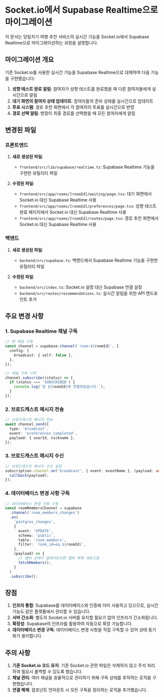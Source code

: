 # Socket.io에서 Supabase Realtime으로 마이그레이션

이 문서는 당일치기 여행 추천 서비스의 실시간 기능을 Socket.io에서 Supabase Realtime으로 마이그레이션하는 과정을 설명합니다.

## 마이그레이션 개요

기존 Socket.io를 사용한 실시간 기능을 Supabase Realtime으로 대체하여 다음 기능을 구현했습니다:

1. **성향 테스트 완료 알림**: 참여자가 성향 테스트를 완료했을 때 다른 참여자들에게 실시간으로 알림
2. **대기 화면의 참여자 상태 업데이트**: 참여자들의 준비 상태를 실시간으로 업데이트
3. **투표 시스템**: 경로 추천 화면에서 각 참여자의 투표를 실시간으로 반영
4. **경로 선택 알림**: 방장이 최종 경로를 선택했을 때 모든 참여자에게 알림

## 변경된 파일

### 프론트엔드

1. **새로 생성된 파일**:
   - `frontend/src/lib/supabase/realtime.ts`: Supabase Realtime 기능을 구현한 유틸리티 파일

2. **수정된 파일**:
   - `frontend/src/app/rooms/[roomId]/waiting/page.tsx`: 대기 화면에서 Socket.io 대신 Supabase Realtime 사용
   - `frontend/src/app/rooms/[roomId]/preferences/page.tsx`: 성향 테스트 완료 페이지에서 Socket.io 대신 Supabase Realtime 사용
   - `frontend/src/app/rooms/[roomId]/routes/page.tsx`: 경로 추천 화면에서 Socket.io 대신 Supabase Realtime 사용

### 백엔드

1. **새로 생성된 파일**:
   - `backend/src/supabase.ts`: 백엔드에서 Supabase Realtime 기능을 구현한 유틸리티 파일

2. **수정된 파일**:
   - `backend/src/index.ts`: Socket.io 설정 대신 Supabase 연결 설정
   - `backend/src/routes/recommendations.ts`: 실시간 알림을 위한 API 엔드포인트 추가

## 주요 변경 사항

### 1. Supabase Realtime 채널 구독

```typescript
// 방 채널 구독
const channel = supabase.channel(`room:${roomId}`, {
  config: {
    broadcast: { self: false },
  },
});

// 채널 구독 시작
channel.subscribe((status) => {
  if (status === 'SUBSCRIBED') {
    console.log(`방 ${roomId}에 연결되었습니다.`);
  }
});
```

### 2. 브로드캐스트 메시지 전송

```typescript
// 브로드캐스트 메시지 전송
await channel.send({
  type: 'broadcast',
  event: 'preferences_completed',
  payload: { userId, nickname },
});
```

### 3. 브로드캐스트 메시지 수신

```typescript
// 브로드캐스트 메시지 수신 설정
subscription.channel.on('broadcast', { event: eventName }, (payload: any) => {
  callback(payload);
});
```

### 4. 데이터베이스 변경 사항 구독

```typescript
// 데이터베이스 변경 사항 구독
const roomMembersChannel = supabase
  .channel('room_members_changes')
  .on(
    'postgres_changes',
    {
      event: 'UPDATE',
      schema: 'public',
      table: 'room_members',
      filter: `room_id=eq.${roomId}`,
    },
    (payload) => {
      // 멤버 상태가 업데이트되면 멤버 목록 새로고침
      fetchMembers();
    }
  )
  .subscribe();
```

## 장점

1. **인프라 통합**: Supabase를 데이터베이스와 인증에 이미 사용하고 있으므로, 실시간 기능도 같은 플랫폼에서 관리할 수 있습니다.
2. **서버 간소화**: 별도의 Socket.io 서버를 유지할 필요가 없어 인프라가 간소화됩니다.
3. **확장성**: Supabase의 인프라를 활용하여 자동으로 확장 가능합니다.
4. **데이터베이스 변경 구독**: 데이터베이스 변경 사항을 직접 구독할 수 있어 상태 동기화가 용이합니다.

## 주의 사항

1. **기존 Socket.io 코드 유지**: 기존 Socket.io 관련 파일은 삭제하지 않고 주석 처리하여 필요시 롤백할 수 있도록 했습니다.
2. **채널 관리**: 여러 채널을 효율적으로 관리하기 위해 구독 상태를 추적하는 로직을 구현했습니다.
3. **연결 해제**: 컴포넌트 언마운트 시 모든 구독을 정리하는 로직을 추가했습니다. 